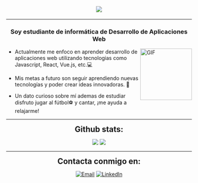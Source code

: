 <h1 align="center">
  <img src="https://readme-typing-svg.herokuapp.com/?font=Righteous&size=40&center=true&vCenter=true&width=600&height=70&duration=5000&lines=Hola,+a+tod@s!+👋;+Mi+nombre+es+Marco+Goitia!&color=38B2AC" />
</h1>

---

<h3 align="center">Soy estudiante de informática de Desarrollo de Aplicaciones Web</h3>
  <img align="right" alt="GIF" height="140px" 
    src="https://media0.giphy.com/media/v1.Y2lkPTc5MGI3NjExdmM4ZHRpcGMzMGEydWZhaGR1NGxnMTYwODN4enJnMzgxdHJ2N3E1ZyZlcD12MV9pbnRlcm5hbF9naWZfYnlfaWQmY3Q9Zw/Y4ak9Ki2GZCbJxAnJD/giphy.gif" />

-  Actualmente me enfoco en aprender desarrollo de aplicaciones web utilizando tecnologias como Javascript, React, Vue.js, etc.💻

  
-  Mis metas a futuro son seguir aprendiendo nuevas tecnologías y poder crear ideas innovadoras. 💪
  

-  Un dato curioso sobre mí ademas de estudiar disfruto jugar al fútbol⚽ y cantar, ¡me ayuda a relajarme! 
  



 ---

 <div align="center">
<h2 align="center" style="margin: 5px 10px;">Github stats:</h2> 

[![](https://github-readme-stats.vercel.app/api?username=WhiteCascade&show_icons=true&theme=tokyonight&hide_border=true&locale=en)](https://github.com/WhiteCascade)
[![](https://github-readme-streak-stats.herokuapp.com/?user=WhiteCascae&theme=material-palenight)](https://github.com/WhiteCascade)
</div>

---

<div align="center">
<h2 align="center" style="margin: 5px 10px;">Contacta conmigo en:</h2> 
  
[![Email](https://img.shields.io/badge/email-3DDC84?style=for-the-badge&logo=email&logoColor=white&labelColor=101010)](mailto:marcogoitialazarte@gmail.com)
[![LinkedIn](https://img.shields.io/badge/linkedin-3DDC84?style=for-the-badge&logo=linkedin&logoColor=white&labelColor=101010)](https://www.linkedin.com/in/marco-gabriel-goitia-lazarte-28313a224/)

</div>
